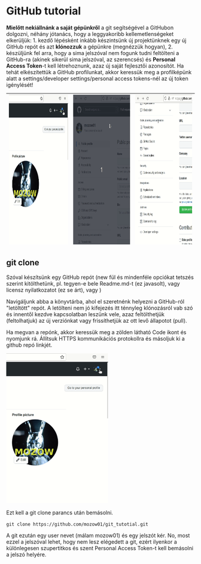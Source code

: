 # GitHub tutorial

**Mielőtt nekiállnánk a saját gépünkről** a git segítségével a GitHubon dolgozni, néhány jótanács, hogy a leggyakoribb kellemetlenségeket elkerüljük: 1. kezdő lépésként inkább készintsünk új projektünknek egy új GitHub repót és azt **klónozzuk** a gépünkre (megnézzük hogyan), 2. készüljünk fel arra, hogy a sima jelszóval nem fogunk tudni feltölteni a GitHub-ra (akinek sikerül sima jelszóval, az szerencsés) és **Personal Access Token**-t kell létrehoznunk, azaz új saját fejlesztői azonosítót. Ha tehát elkészítettük a GitHub profilunkat, akkor keressük meg a profilképünk alatt a settings/developer settings/personal access tokens-nél az új token igénylését!

<img src="https://github.com/mozow01/InfoMC/blob/main/z_Git_and_GitHub_tutorial/prof_sett_1.gif" height=400> | <img src="https://github.com/mozow01/InfoMC/blob/main/z_Git_and_GitHub_tutorial/prof_sett_2.gif" height=400> | <img src="https://github.com/mozow01/InfoMC/blob/main/z_Git_and_GitHub_tutorial/prof_sett_3.gif" height=400>
--- | --- | ---

## git clone

Szóval készítsünk egy GitHub repót (new fül és mindenféle opciókat tetszés szerint kitölthetünk, pl. tegyen-e bele Readme.md-t (ez javasolt), vagy licensz nyilatkozatot (ez se árt), vagy )

Navigáljunk abba a könyvtárba, ahol el szeretnénk helyezni a GitHub-ról "letöltött" repót. A letölteni nem jó kifejezés itt ténnyleg klónozásról vab szó és innentől kezdve kapcsolatban leszünk vele, azaz feltölthetjük (feltolhatjuk) az új verziónkat vagy frissíthetjük az ott levő állapotot (pull).

Ha megvan a repónk, akkor keressük meg a zölden látható Code ikont és nyomjunk rá. Állítsuk HTTPS kommunikációs protokollra és másoljuk ki a github repó linkjét.

<img src="https://github.com/mozow01/InfoMC/blob/main/z_Git_and_GitHub_tutorial/prof_sett_1.gif" height=400>

Ezt kell a git clone parancs után bemásolni.

````terminal
git clone https://github.com/mozow01/git_tutotial.git
````

A git ezután egy user nevet (málam mozow01) és egy jelszót kér. No, most ezzel a jelszóval lehet, hogy nem lesz elégedett a git, ezért ilyenkor a különlegesen szupertitkos és szent Personal Access Token-t kell bemásolni a jelszó helyére. 


